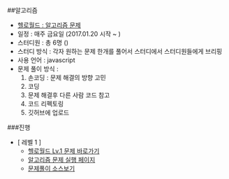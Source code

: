 
##알고리즘
- [헬로월드 : 알고리즘 문제](http://tryhelloworld.co.kr/challenges?language=javascript)
- 일정 : 매주 금요일 (2017.01.20 시작 ~ )
- 스터디원 : 총 6명 ()
- 스터디 방식 : 각자 원하는 문제 한개를 풀어서 스터디에서 스터디원들에게 브리핑
- 사용 언어 : javascript
- 문제 풀이 방식 :
    1. 손코딩 : 문제 해결의 방향 고민
    2. 코딩 
    3. 문제 해결후 다른 사람 코드 참고
    4. 코드 리펙토링
    5. 깃허브에 업로드

###진행
- [ 레벨 1 ]
    + [헬로월드 Lv.1 문제 바로가기](http://tryhelloworld.co.kr/challenges?language=javascript&level=1)
    + [알고리즘 문제 실행 페이지](https://sseom.github.io/learning/77_algorithm/level-1/)
    + [ 문제풀이 소스보기 ](https://github.com/sseom/learning/blob/master/77_algorithm/01_level-1.md)
